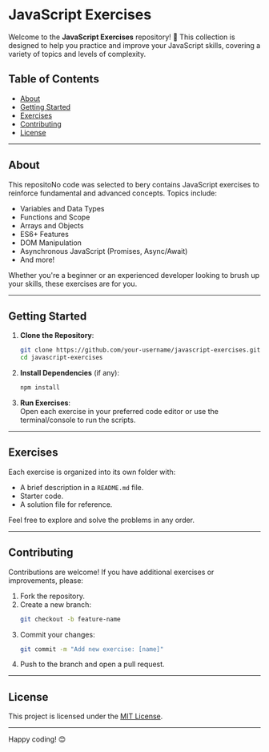 
# JavaScript Exercises  

Welcome to the **JavaScript Exercises** repository! 🚀 This collection is designed to help you practice and improve your JavaScript skills, covering a variety of topics and levels of complexity.

## Table of Contents  
- [About](#about)  
- [Getting Started](#getting-started)  
- [Exercises](#exercises)  
- [Contributing](#contributing)  
- [License](#license)  

---

## About  
This repositoNo code was selected to bery contains JavaScript exercises to reinforce fundamental and advanced concepts. Topics include:  
- Variables and Data Types  
- Functions and Scope  
- Arrays and Objects  
- ES6+ Features  
- DOM Manipulation  
- Asynchronous JavaScript (Promises, Async/Await)  
- And more!  

Whether you're a beginner or an experienced developer looking to brush up your skills, these exercises are for you.  

---

## Getting Started  
1. **Clone the Repository**:  
   ```bash  
   git clone https://github.com/your-username/javascript-exercises.git  
   cd javascript-exercises  
   ```  

2. **Install Dependencies** (if any):  
   ```bash  
   npm install  
   ```  

3. **Run Exercises**:  
   Open each exercise in your preferred code editor or use the terminal/console to run the scripts.  

---

## Exercises  
Each exercise is organized into its own folder with:  
- A brief description in a `README.md` file.  
- Starter code.  
- A solution file for reference.  

Feel free to explore and solve the problems in any order.  

---

## Contributing  
Contributions are welcome! If you have additional exercises or improvements, please:  
1. Fork the repository.  
2. Create a new branch:  
   ```bash  
   git checkout -b feature-name  
   ```  
3. Commit your changes:  
   ```bash  
   git commit -m "Add new exercise: [name]"  
   ```  
4. Push to the branch and open a pull request.  

---

## License  
This project is licensed under the [MIT License](LICENSE).  

---  

Happy coding! 😊  
